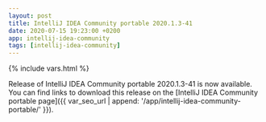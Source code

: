```yaml
---
layout: post
title: IntelliJ IDEA Community portable 2020.1.3-41
date: 2020-07-15 19:23:00 +0200
app: intellij-idea-community
tags: [intellij-idea-community]
---
```

{% include vars.html %}

Release of IntelliJ IDEA Community portable 2020.1.3-41 is now available.<br />
You can find links to download this release on the [IntelliJ IDEA Community portable page]({{ var_seo_url | append: '/app/intellij-idea-community-portable/' }}).

